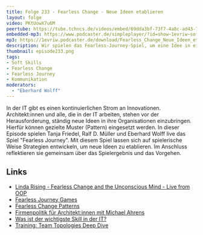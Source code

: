 ```yaml
---
title: Folge 233 - Fearless Change - Neue Ideen etablieren
layout: folge
video: PKtUowX7u6M
peertube: https://tube.tchncs.de/videos/embed/69dda3bf-73f7-4a8c-ad43-749c333054a2
embedded-mp3: https://www.podcaster.de/simpleplayer/?id=show~1evriw~software-architektur-im-stream~pod-08178de0534bff6aa0904e57bf&v=1727518253
mp3: https://1evriw.podcaster.de/download/Fearless_Change_Neue_Ideen_etablieren.mp3
description: Wir spielen das Fearless-Journey-Spiel, um eine Idee in eine Organisation zu tragen.
thumbnail: episode233.png
tags:
- Soft Skills
- Fearless Change
- Fearless Journey
- Kommunikation
moderators:
  - "Eberhard Wolff"
---
```


In der IT gibt es einen kontinuierlichen Strom an
Innovationen. Architekt:innen und alle, die in der IT arbeiten, stehen
vor der Herausforderung, ständig neue Ideen in ihre Organisationen
einzubringen. Hierfür können gezielte Muster (Pattern) eingesetzt
werden. In dieser Episode spielen Tanja Friedel, Ralf D. Müller und
Eberhard Wolff live das Spiel "Fearless Journey". Mit diesem Spiel
lassen sich auf spielerische Weise Strategien entwickeln, um neue
Ideen zu etablieren. Im Anschluss reflektieren sie gemeinsam über das
Spielergebnis und das Vorgehen.


## Links

* [Linda Rising - Fearless Change and the Unconscious Mind - Live from OOP](/2021/02/11/folge49.html)
* [Fearless Journey Games ](https://fearlessjourney.info/)
* [Fearless Change Patterns](https://fearlesschangepatterns.com/)
* [Firmenpolitik für Architekt:innen mit Michael Ahrens](/2024/08/09/episode227.html)
* [Was ist der wichtigste Skill in der IT?](/2024/08/16/episode228.html)
* [Training: Team Topologies Deep
  Dive](https://www.socreatory.com/de/trainings/team-topologies-pro)
